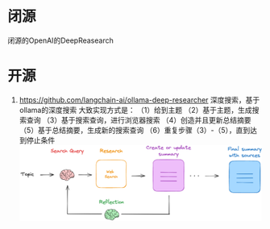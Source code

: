 
# 闭源

闭源的OpenAI的DeepReasearch


# 开源

1. https://github.com/langchain-ai/ollama-deep-researcher 深度搜索，基于ollama的深度搜索
   大致实现方式是：
   （1）给到主题
   （2）基于主题，生成搜索查询
   （3）基于搜索查询，进行浏览器搜索
   （4）创造并且更新总结摘要
   （5）基于总结摘要，生成新的搜索查询
   （6）重复步骤（3）-（5），直到达到停止条件
![1](./assets/Agent/deep-researcher.png)
